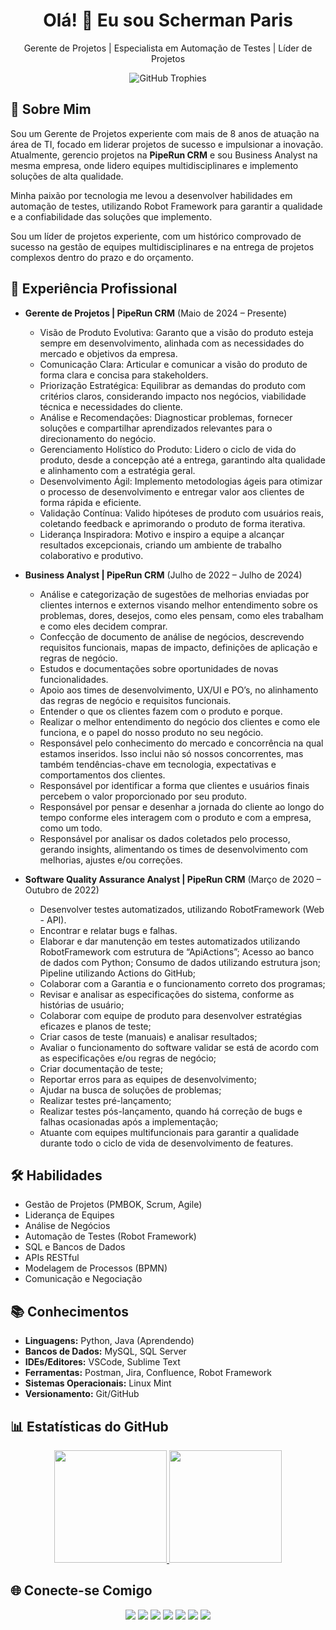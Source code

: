 <div align="center">
  <h1>Olá! 👋 Eu sou Scherman Paris</h1>
  <p>Gerente de Projetos | Especialista em Automação de Testes | Líder de Projetos</p>
</div>

<div align="center">
  <img src="https://github-profile-trophy.vercel.app/?username=ScParis&theme=nord&column=7" alt="GitHub Trophies" />
</div>

## 💼 Sobre Mim

Sou um Gerente de Projetos experiente com mais de 8 anos de atuação na área de TI, focado em liderar projetos de sucesso e impulsionar a inovação. Atualmente, gerencio projetos na **PipeRun CRM** e sou Business Analyst na mesma empresa, onde lidero equipes multidisciplinares e implemento soluções de alta qualidade.

Minha paixão por tecnologia me levou a desenvolver habilidades em automação de testes, utilizando Robot Framework para garantir a qualidade e a confiabilidade das soluções que implemento.

Sou um líder de projetos experiente, com um histórico comprovado de sucesso na gestão de equipes multidisciplinares e na entrega de projetos complexos dentro do prazo e do orçamento.

## 🎯 Experiência Profissional

*   **Gerente de Projetos | PipeRun CRM** (Maio de 2024 – Presente)
    *   Visão de Produto Evolutiva: Garanto que a visão do produto esteja sempre em desenvolvimento, alinhada com as necessidades do mercado e objetivos da empresa.
    *   Comunicação Clara: Articular e comunicar a visão do produto de forma clara e concisa para stakeholders.
    *   Priorização Estratégica: Equilibrar as demandas do produto com critérios claros, considerando impacto nos negócios, viabilidade técnica e necessidades do cliente.
    *   Análise e Recomendações: Diagnosticar problemas, fornecer soluções e compartilhar aprendizados relevantes para o direcionamento do negócio.
    *   Gerenciamento Holístico do Produto: Lidero o ciclo de vida do produto, desde a concepção até a entrega, garantindo alta qualidade e alinhamento com a estratégia geral.
    *   Desenvolvimento Ágil: Implemento metodologias ágeis para otimizar o processo de desenvolvimento e entregar valor aos clientes de forma rápida e eficiente.
    *   Validação Contínua: Valido hipóteses de produto com usuários reais, coletando feedback e aprimorando o produto de forma iterativa.
    *   Liderança Inspiradora: Motivo e inspiro a equipe a alcançar resultados excepcionais, criando um ambiente de trabalho colaborativo e produtivo.

*   **Business Analyst | PipeRun CRM** (Julho de 2022 – Julho de 2024)
    *   Análise e categorização de sugestões de melhorias enviadas por clientes internos e externos visando melhor entendimento sobre os problemas, dores, desejos, como eles pensam, como eles trabalham e como eles decidem comprar.
    *   Confecção de documento de análise de negócios, descrevendo requisitos funcionais, mapas de impacto, definições de aplicação e regras de negócio.
    *   Estudos e documentações sobre oportunidades de novas funcionalidades.
    *   Apoio aos times de desenvolvimento, UX/UI e PO’s, no alinhamento das regras de negócio e requisitos funcionais.
    *   Entender o que os clientes fazem com o produto e porque.
    *   Realizar o melhor entendimento do negócio dos clientes e como ele funciona, e o papel do nosso produto no seu negócio.
    *   Responsável pelo conhecimento do mercado e concorrência na qual estamos inseridos. Isso inclui não só nossos concorrentes, mas também tendências-chave em tecnologia, expectativas e comportamentos dos clientes.
    *   Responsável por identificar a forma que clientes e usuários finais percebem o valor proporcionado por seu produto.
    *   Responsável por pensar e desenhar a jornada do cliente ao longo do tempo conforme eles interagem com o produto e com a empresa, como um todo.
    *   Responsável por analisar os dados coletados pelo processo, gerando insights, alimentando os times de desenvolvimento com melhorias, ajustes e/ou correções.

*   **Software Quality Assurance Analyst | PipeRun CRM** (Março de 2020 – Outubro de 2022)
    *   Desenvolver testes automatizados, utilizando RobotFramework (Web - API).
    *   Encontrar e relatar bugs e falhas.
    *   Elaborar e dar manutenção em testes automatizados utilizando RobotFramework com estrutura de “ApiActions”; Acesso ao banco de dados com Python; Consumo de dados utilizando estrutura json; Pipeline utilizando Actions do GitHub;
    *   Colaborar com a Garantia e o funcionamento correto dos programas;
    *   Revisar e analisar as especificações do sistema, conforme as histórias de usuário;
    *   Colaborar com equipe de produto para desenvolver estratégias eficazes e planos de teste;
    *   Criar casos de teste (manuais) e analisar resultados;
    *   Avaliar o funcionamento do software validar se está de acordo com as especificações e/ou regras de negócio;
    *   Criar documentação de teste;
    *   Reportar erros para as equipes de desenvolvimento;
    *   Ajudar na busca de soluções de problemas;
    *   Realizar testes pré-lançamento;
    *   Realizar testes pós-lançamento, quando há correção de bugs e falhas ocasionadas após a implementação;
    *   Atuante com equipes multifuncionais para garantir a qualidade durante todo o ciclo de vida de desenvolvimento de features.

## 🛠️ Habilidades

*   Gestão de Projetos (PMBOK, Scrum, Agile)
*   Liderança de Equipes
*   Análise de Negócios
*   Automação de Testes (Robot Framework)
*   SQL e Bancos de Dados
*   APIs RESTful
*   Modelagem de Processos (BPMN)
*   Comunicação e Negociação

## 📚 Conhecimentos

*   **Linguagens:** Python, Java (Aprendendo)
*   **Bancos de Dados:** MySQL, SQL Server
*   **IDEs/Editores:** VSCode, Sublime Text
*   **Ferramentas:** Postman, Jira, Confluence, Robot Framework
*   **Sistemas Operacionais:** Linux Mint
*   **Versionamento:** Git/GitHub

## 📊 Estatísticas do GitHub

<div align="center">
  <a href="https://github.com/ScParis">
    <img height="180em" src="https://github-readme-stats.vercel.app/api?username=ScParis&theme=dracula&show_icons=true&include_all_commits=true&count_private=true"/>
    <img height="180em" src="https://github-readme-stats.vercel.app/api/top-langs/?username=ScParis&layout=compact&theme=dracula"/>
  </a>
</div>

## 🌐 Conecte-se Comigo

<div align="center">
  <a href="https://www.linkedin.com/in/scherman-paris/" target="_blank"><img src="https://img.shields.io/badge/-LinkedIn-%230077B5?style=for-the-badge&logo=linkedin&logoColor=white" target="_blank"></a>
  <a href="mailto:sch.pariss@gmail.com" target="_blank"><img src="https://img.shields.io/badge/-Gmail-%23EA4335?style=for-the-badge&logo=gmail&logoColor=white" target="_blank"></a>
  <a href="https://www.youtube.com/channel/UCkvP3Xld_FWJYD5GXXv7ogw" target="_blank"><img src="https://img.shields.io/badge/-YouTube-%23FF0000?style=for-the-badge&logo=youtube&logoColor=white" target="_blank"></a>
  <a href="https://www.instagram.com/sc_paris/" target="_blank"><img src="https://img.shields.io/badge/-Instagram-%23E4405F?style=for-the-badge&logo=instagram&logoColor=white" target="_blank"></a>
  <a href="https://www.facebook.com/sc.paris" target="_blank"><img src="https://img.shields.io/badge/-Facebook-%231877F2?style=for-the-badge&logo=facebook&logoColor=white" target="_blank"></a>
  <a href="https://twitter.com/sc_paris" target="_blank"><img src="https://img.shields.io/badge/-Twitter-%231DA1F2?style=for-the-badge&logo=twitter&logoColor=white" target="_blank"></a>
  <a href="https://wa.me/qr/B32TCJSJNKEVP1" target="_blank"><img src="https://img.shields.io/badge/-WhatsApp-%2325D366?style=for-the-badge&logo=whatsapp&logoColor=white" target="_blank"></a>
</div>
